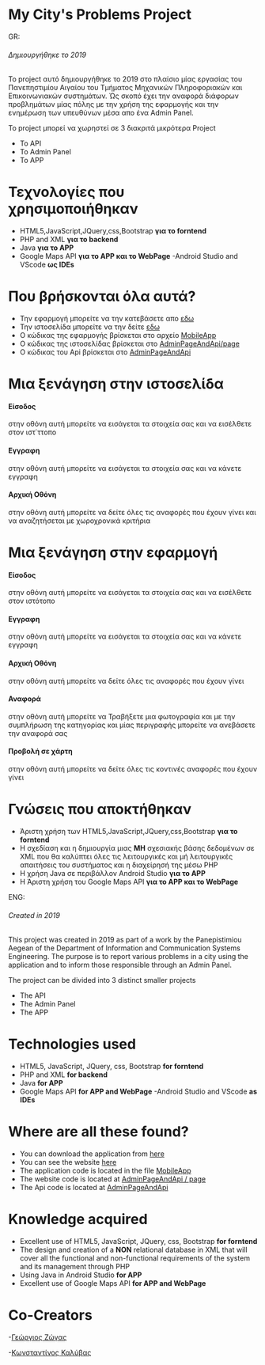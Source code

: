# My City's Problems Project
GR:
###### Δημιουργήθηκε το 2019
Το project αυτό δημιουργήθηκε το 2019 στο πλαίσιο μίας εργασίας του Πανεπηστιμίου Αιγαίου του Τμήματος Μηχανικών Πληροφοριακών και Επικοινωνιακών συστημάτων. Ώς σκοπό έχει την αναφορά διάφορων προβλημάτων μίας πόλης με την χρήση της εφαρμογής και την ενημέρωση των υπευθύνων μέσα απο ένα Admin Panel.

To project μπορεί να χωρηστεί σε 3 διακριτά μικρότερα Project
  - Το API
  - Το Admin Panel
  - Το APP

# Τεχνολογίες που χρησιμοποιήθηκαν
  - HTML5,JavaScript,JQuery,css,Bootstrap **για το forntend**
  - PHP and XML **για το backend**
  - Java **για το APP**
  - Google Maps API **για το APP και το WebPage**
  -Android Studio and VScode **ως IDEs** 

# Που βρήσκονται όλα αυτά?
  - Την εφαρμογή μπορείτε να την κατεβάσετε απο [εδω](https://drive.google.com/file/d/1A1q9AJ8PrgTjEyXh3RthuygDZLGsitIw/view?usp=sharing)
  - Την ιστοσελίδα μπορείτε να την δείτε [εδω](https://icsdmobileprojectapi.000webhostapp.com/page/index.html)
  - O κώδικας της εφαρμογής βρίσκεται στο αρχείο [MobileApp](https://github.com/DZaf/MyCityProblem/tree/master/MobileApp)
  - Ο κώδικας της ιστοσελίδας βρίσκεται στο [AdminPageAndApi/page](https://github.com/DZaf/MyCityProblem/tree/master/AdminPageAndApi/page)
  - Ο κώδικας του Api βρίσκεται στο [AdminPageAndApi](https://github.com/DZaf/MyCityProblem/tree/master/AdminPageAndApi)

# Μια ξενάγηση στην ιστοσελίδα
#### Είσοδος
στην οθόνη αυτή μπορείτε να εισάγεται τα στοιχεία σας και να εισέλθετε στον ιστ΄ττοπο
#### Εγγραφη
στην οθόνη αυτή μπορείτε να εισάγεται τα στοιχεία σας και να κάνετε εγγραφη

#### Αρχική Οθόνη
στην οθόνη αυτή μπορείτε να δείτε όλες τις αναφορές που έχουν γίνει και να αναζητήσεται με χωροχρονικά κριτήρια

# Μια ξενάγηση στην εφαρμογή
#### Είσοδος
στην οθόνη αυτή μπορείτε να εισάγεται τα στοιχεία σας και να εισέλθετε στον ιστότοπο

#### Εγγραφη
στην οθόνη αυτή μπορείτε να εισάγεται τα στοιχεία σας και να κάνετε εγγραφη

#### Αρχική Οθόνη
στην οθόνη αυτή μπορείτε να δείτε όλες τις αναφορές που έχουν γίνει

#### Αναφορά
στην οθόνη αυτή μπορείτε να Τραβήξετε μια φωτογραφία και με την συμπλήρωση της κατηγορίας και μίας περιγραφής μπορείτε να ανεβάσετε την αναφορά σας

#### Προβολή σε χάρτη
στην οθόνη αυτή μπορείτε να δείτε όλες τις κοντινές αναφορές που έχουν γίνει

# Γνώσεις που αποκτήθηκαν 
  - Άριστη χρήση των HTML5,JavaScript,JQuery,css,Bootstrap **για το forntend**
  - Η σχεδίαση και η δημιουργία μιας **ΜΗ** σχεσιακής βάσης δεδομένων σε XML που θα καλύπτει όλες τις λειτουργικές και μή λειτουργικές απαιτήσεις του συστήματος και η διαχείρησή της μέσω PHP
  - Η χρήση Java σε περιβάλλον Android Studio **για το APP**
  - Η Άριστη χρήση του Google Maps API **για το APP και το WebPage**
  
ENG:
###### Created in 2019
This project was created in 2019 as part of a work by the Panepistimiou Aegean of the Department of Information and Communication Systems Engineering. The purpose is to report various problems in a city using the application and to inform those responsible through an Admin Panel.

The project can be divided into 3 distinct smaller projects
  - The API
  - The Admin Panel
  - The APP
# Technologies used
  - HTML5, JavaScript, JQuery, css, Bootstrap **for forntend**
  - PHP and XML **for backend**
  - Java **for APP**
  - Google Maps API **for APP and WebPage**
  -Android Studio and VScode **as IDEs**

# Where are all these found?
  - You can download the application from [here](https://drive.google.com/file/d/1A1q9AJ8PrgTjEyXh3RthuygDZLGsitIw/view?usp=sharing)
  - You can see the website [here](https://icsdmobileprojectapi.000webhostapp.com/page/index.html)
  - The application code is located in the file [MobileApp](https://github.com/DZaf/MyCityProblem/tree/master/MobileApp)
  - The website code is located at [AdminPageAndApi / page](https://github.com/DZaf/MyCityProblem/tree/master/AdminPageAndApi/page)
  - The Api code is located at [AdminPageAndApi](https://github.com/DZaf/MyCityProblem/tree/master/AdminPageAndApi) 
  
# Knowledge acquired
  - Excellent use of HTML5, JavaScript, JQuery, css, Bootstrap **for forntend**
  - The design and creation of a **NON** relational database in XML that will cover all the functional and non-functional requirements of the system and its management through PHP
  - Using Java in Android Studio **for APP**
  - Excellent use of Google Maps API **for APP and WebPage**
  
# Co-Creators
  -[Γεώργιος Ζώγας](https://github.com/gzogas)
  
  -[Κωνσταντίνος Καλύβας](https://www.linkedin.com/in/konstantinos-kalivas-45552018a/)

